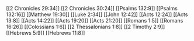 [[2 Chronicles 29:34]]
[[2 Chronicles 30:24]]
[[Psalms 132:9]]
[[Psalms 132:16]]
[[Matthew 19:30]]
[[Luke 2:34]]
[[John 12:42]]
[[Acts 12:24]]
[[Acts 13:8]]
[[Acts 14:22]]
[[Acts 19:20]]
[[Acts 21:20]]
[[Romans 1:5]]
[[Romans 16:26]]
[[Colossians 1:6]]
[[2 Thessalonians 1:8]]
[[2 Timothy 2:9]]
[[Hebrews 5:9]]
[[Hebrews 11:8]]
